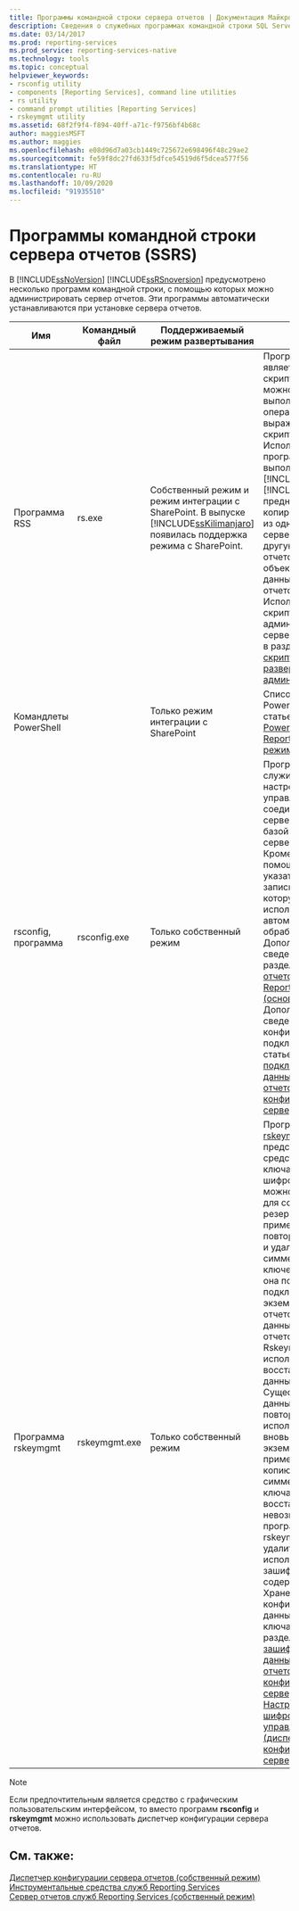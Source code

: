 ```yaml
---
title: Программы командной строки сервера отчетов | Документация Майкрософт
description: Сведения о служебных программах командной строки SQL Server Reporting Services, которые используются для администрирования сервера отчетов.
ms.date: 03/14/2017
ms.prod: reporting-services
ms.prod_service: reporting-services-native
ms.technology: tools
ms.topic: conceptual
helpviewer_keywords:
- rsconfig utility
- components [Reporting Services], command line utilities
- rs utility
- command prompt utilities [Reporting Services]
- rskeymgmt utility
ms.assetid: 68f2f9f4-f894-40ff-a71c-f9756bf4b68c
author: maggiesMSFT
ms.author: maggies
ms.openlocfilehash: e08d96d7a03cb1449c725672e698496f48c29ae2
ms.sourcegitcommit: fe59f8dc27fd633f5dfce54519d6f5dcea577f56
ms.translationtype: HT
ms.contentlocale: ru-RU
ms.lasthandoff: 10/09/2020
ms.locfileid: "91935510"
---
```

# <a name="report-server-command-prompt-utilities-ssrs"></a>Программы командной строки сервера отчетов (SSRS)
  В [!INCLUDE[ssNoVersion](../../includes/ssnoversion-md.md)] [!INCLUDE[ssRSnoversion](../../includes/ssrsnoversion-md.md)] предусмотрено несколько программ командной строки, с помощью которых можно администрировать сервер отчетов. Эти программы автоматически устанавливаются при установке сервера отчетов.  
  
|Имя|Командный файл|Поддерживаемый режим развертывания|Описание|  
|----------|------------------|-------------------------------|-----------------|  
|Программа RSS|rs.exe|Собственный режим и режим интеграции с SharePoint. В выпуске [!INCLUDE[ssKilimanjaro](../../includes/sskilimanjaro-md.md)] появилась поддержка режима с SharePoint.|Программа [rs](../../reporting-services/tools/rs-exe-utility-ssrs.md) является сервером скриптов, который можно применять для выполнения операций, выраженных в форме скриптов. Используйте эту программу для выполнения скриптов [!INCLUDE[msCoName](../../includes/msconame-md.md)][!INCLUDE[vbprvb](../../includes/vbprvb-md.md)] , предназначенных для копирования данных из одной базы данных сервера отчетов в другую, публикации отчетов, создания объектов в базе данных сервера отчетов и т. д. Использование скриптов для администрирования сервера описывается в разделе [Написание скриптов для задач развертывания и администрирования](../../reporting-services/tools/script-deployment-and-administrative-tasks.md).|  
|Командлеты PowerShell||Только режим интеграции с SharePoint|Список командлетов Powershell см. в статье [Командлеты PowerShell для служб Reporting Services в режиме SharePoint](../../reporting-services/report-server-sharepoint/powershell-cmdlets-for-reporting-services-sharepoint-mode.md).|  
|rsconfig, программа|rsconfig.exe|Только собственный режим|Программа [rsconfig](../../reporting-services/tools/rsconfig-utility-ssrs.md) служит для настройки и управления соединением сервера отчетов с базой данных сервера отчетов. Кроме того, с ее помощью можно указать учетную запись пользователя, которую следует использовать для автоматической обработки отчетов. Дополнительные сведения см. в разделе [Сервер отчетов служб Reporting Services (основной режим)](../../reporting-services/report-server/reporting-services-report-server-native-mode.md). Дополнительные сведения о конфигурации подключения см. в статье [Настройка подключения к базе данных сервера отчетов (диспетчер конфигурации сервера отчетов)](../../reporting-services/install-windows/configure-a-report-server-database-connection-ssrs-configuration-manager.md).|  
|Программа rskeymgmt|rskeymgmt.exe|Только собственный режим|Программа [rskeymgmt](../../reporting-services/tools/rskeymgmt-utility-ssrs.md) представляет собой средство управления ключами шифрования. Ее можно использовать для создания резервной копии, применения, повторного создания и удаления симметричных ключей. Кроме того, она позволяет подключить экземпляр сервера отчетов к общей базе данных сервера отчетов. Программу Rskeymgmt можно использовать при восстановлении базы данных. Существующую базу данных можно повторно использовать на вновь установленном экземпляре, применив резервную копию симметричного ключа. Если ключи восстановить невозможно, программа rskeymgmt позволяет удалить больше не используемое зашифрованное содержимое. Хранению конфиденциальных данных и управлению ключами посвящены разделы [Хранение зашифрованных данных сервера отчетов (диспетчер конфигурации сервера отчетов)](../../reporting-services/install-windows/ssrs-encryption-keys-store-encrypted-report-server-data.md) и [Настройка ключей шифрования и управление ими (диспетчер конфигурации сервера отчетов)](../../reporting-services/install-windows/ssrs-encryption-keys-manage-encryption-keys.md).|  
  
> [!NOTE]  
>  Если предпочтительным является средство с графическим пользовательским интерфейсом, то вместо программ **rsconfig** и **rskeymgmt** можно использовать диспетчер конфигурации сервера отчетов.  
  
## <a name="see-also"></a>См. также:  
 [Диспетчер конфигурации сервера отчетов (собственный режим)](../../reporting-services/install-windows/reporting-services-configuration-manager-native-mode.md)   
 [Инструментальные средства служб Reporting Services](../../reporting-services/tools/reporting-services-tools.md)   
 [Сервер отчетов служб Reporting Services (собственный режим)](../../reporting-services/report-server/reporting-services-report-server-native-mode.md)  
  
  
